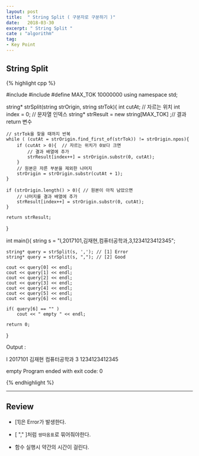 ```yaml
---
layout: post
title:  " String Split ( 구분자로 구분하기 )"
date:   2018-03-30
excerpt: " String Split "
cate : "algorithm"
tag:
- Key Point
---
```



## String Split

{% highlight cpp %}

#include<iostream>
#include<vector>
#define MAX_TOK 10000000
using namespace std;

string* strSplit(string strOrigin, string strTok){
    int cutAt;  // 자르는 위치
    int index = 0;  // 문자열 인덱스
    string* strResult = new string[MAX_TOK] ;// 결과 return 변수
    
    // strTok을 찾을 때까지 반복
    while ( (cutAt = strOrigin.find_first_of(strTok)) != strOrigin.npos){
        if (cutAt > 0){  // 자르는 위치가 0보다 크면
            // 결과 배열에 추가
            strResult[index++] = strOrigin.substr(0, cutAt);
        }
        // 원본은 자른 부분을 제외한 나머지
        strOrigin = strOrigin.substr(cutAt + 1);
    }
    
    if (strOrigin.length() > 0){ // 원본이 아직 남았으면
        // 나머지를 결과 배열에 추가
        strResult[index++] = strOrigin.substr(0, cutAt);
    }
    
    return strResult;
}

int main(){
    string s = "I,2017101,김재현,컴퓨터공학과,3,1234123412345";
    
    string* query = strSplit(s, ','); // [1] Error
    string* query = strSplit(s, ","); // [2] Good
    
    cout << query[0] << endl;
    cout << query[1] << endl;
    cout << query[2] << endl;
    cout << query[3] << endl;
    cout << query[4] << endl;
    cout << query[5] << endl;
    cout << query[6] << endl;
    
    if( query[6] == "" )
        cout << " empty " << endl;
    
    return 0;
}




Output :

I
2017101
김재현
컴퓨터공학과
3
1234123412345

 empty 
Program ended with exit code: 0 

{% endhighlight %}

---

## Review

* [1]은 Error가 발생한다.

* [ "," ]처럼 `쌍따옴표`로 묶어줘야한다.

* 함수 실행시 약간의 시간이 걸린다.